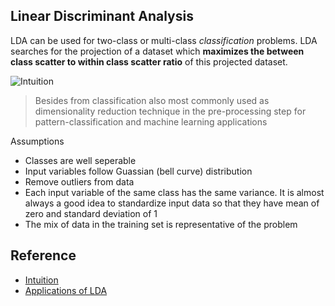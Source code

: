 ## Linear Discriminant Analysis

LDA can be used for two-class or multi-class *classification* problems. LDA searches for the projection of a dataset which **maximizes the between class scatter to within class scatter ratio** of this projected dataset.

![Intuition](https://www.python-course.eu/images/Linear_Discriminant_Analysis_concept_illustration.png)

>Besides from classification also most commonly used as dimensionality reduction technique in the pre-processing step for pattern-classification and machine learning applications

Assumptions

- Classes are well seperable
- Input variables follow Guassian (bell curve) distribution
- Remove outliers from data
- Each input variable of the same class has the same variance. It is almost always a good idea to standardize input data so that they have mean of zero and standard deviation of 1
- The mix of data in the training set is representative of the problem

## Reference

- [Intuition](https://www.python-course.eu/linear_discriminant_analysis.php)
- [Applications of LDA](https://people.revoledu.com/kardi/tutorial/LDA/Applications.html)